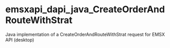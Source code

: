# emsxapi_dapi_java_CreateOrderAndRouteWithStrat
Java implementation of a CreateOrderAndRouteWithStrat request for EMSX API (desktop)
